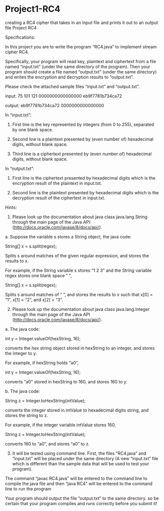 
# Project1-RC4
creating a RC4 cipher that takes in an input file and prints it out to an output file
Project RC4

Specifications:

In this project you are to write the program “RC4.java” to implement stream cipher RC4.

Specifically, your program will read key, plaintext and ciphertext from a file named “input.txt”
(under the same directory of the program). Then your program should create a file named
“output.txt” (under the same directory) and writes the encryption and decryption results to
“output.txt”. 

Please check the attached sample files “input.txt” and “output.txt”.

input:
75 101 121
0000000000000000
eb9f7781b734ca72 

output:
eb9f7781b734ca72 
0000000000000000

In “input.txt”:

1. First line is the key represented by integers (from 0 to 255), separated by one blank space.

2. Second line is a plaintext presented by (even number of) hexadecimal digits, without blank space.

3. Third line is a ciphertext presented by (even number of) hexadecimal digits, without blank space.

In “output.txt”:

1. First line is the ciphertext presented by hexadecimal digits which is the encryption result of the plaintext in input.txt.

2. Second line is the plaintext presented by hexadecimal digits which is the decryption result of the ciphertext in input.txt.

Hints:

1. Please look up the documentation about java class java.lang.String through the main page
of the Java API:
(http://docs.oracle.com/javase/8/docs/api/).

a. Suppose the variable s stores a String object, the java code:

String[] x = s.split(regex);

Splits s around matches of the given regular expression, and stores the results to x.

For example, if the String variable s stores “1 2 3” and the String variable regex stores one blank space “ ”,

String[] x = s.split(regex);

Splits s around matches of “ ”, and stores the results to x such that x[0] = “1”, x[1] = “2”,
and x[2] = “3”.

2. Please look up the documentation about java class java.lang.Integer through the main page of the Java API 
(http://docs.oracle.com/javase/8/docs/api/).

a. The java code:

int y = Integer.valueOf(hexString, 16);

converts the hex string object stored in hexString to an integer, and stores the integer to y. 

For example, if hexString holds “a0”,

int y = Integer.valueOf(hexString, 16);

converts “a0” stored in hexString to 160, and stores 160 to y.

b. The java code:

String z = Integer.toHexString(intValue);

converts the integer stored in intValue to hexadecimal digits string, and stores the string to z. 

For example, if the integer variable intValue stores 160,

String z = Integer.toHexString(intValue);

converts 160 to “a0”, and stores “a0” to z.

3. It will be tested using command line.
First, the files “RC4.java” and “input.txt” will be placed under the same directory (A new “input.txt” file which is different than the sample data that will be used to test your program).

The command “javac RC4.java” will be entered to the command line to compile the java file and then
“java RC4” will be entered to the command line to run the program

Your program should output the file “output.txt” to the same directory. so be certain that your program compiles and runs correctly before you submit it!
